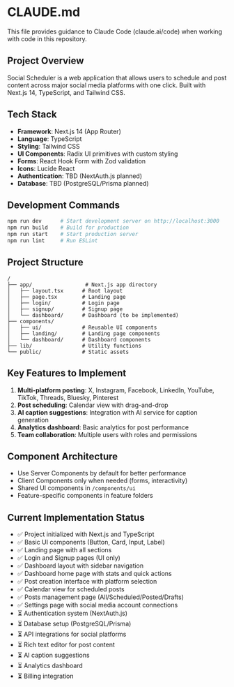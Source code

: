 # CLAUDE.md

This file provides guidance to Claude Code (claude.ai/code) when working with code in this repository.

## Project Overview

Social Scheduler is a web application that allows users to schedule and post content across major social media platforms with one click. Built with Next.js 14, TypeScript, and Tailwind CSS.

## Tech Stack

- **Framework**: Next.js 14 (App Router)
- **Language**: TypeScript
- **Styling**: Tailwind CSS
- **UI Components**: Radix UI primitives with custom styling
- **Forms**: React Hook Form with Zod validation
- **Icons**: Lucide React
- **Authentication**: TBD (NextAuth.js planned)
- **Database**: TBD (PostgreSQL/Prisma planned)

## Development Commands

```bash
npm run dev      # Start development server on http://localhost:3000
npm run build    # Build for production
npm run start    # Start production server
npm run lint     # Run ESLint
```

## Project Structure

```
/
├── app/                 # Next.js app directory
│   ├── layout.tsx      # Root layout
│   ├── page.tsx        # Landing page
│   ├── login/          # Login page
│   ├── signup/         # Signup page
│   └── dashboard/      # Dashboard (to be implemented)
├── components/         
│   ├── ui/             # Reusable UI components
│   ├── landing/        # Landing page components
│   └── dashboard/      # Dashboard components
├── lib/                # Utility functions
└── public/             # Static assets
```

## Key Features to Implement

1. **Multi-platform posting**: X, Instagram, Facebook, LinkedIn, YouTube, TikTok, Threads, Bluesky, Pinterest
2. **Post scheduling**: Calendar view with drag-and-drop
3. **AI caption suggestions**: Integration with AI service for caption generation
4. **Analytics dashboard**: Basic analytics for post performance
5. **Team collaboration**: Multiple users with roles and permissions

## Component Architecture

- Use Server Components by default for better performance
- Client Components only when needed (forms, interactivity)
- Shared UI components in `/components/ui`
- Feature-specific components in feature folders

## Current Implementation Status

- ✅ Project initialized with Next.js and TypeScript
- ✅ Basic UI components (Button, Card, Input, Label)
- ✅ Landing page with all sections
- ✅ Login and Signup pages (UI only)
- ✅ Dashboard layout with sidebar navigation
- ✅ Dashboard home page with stats and quick actions
- ✅ Post creation interface with platform selection
- ✅ Calendar view for scheduled posts
- ✅ Posts management page (All/Scheduled/Posted/Drafts)
- ✅ Settings page with social media account connections
- ⏳ Authentication system (NextAuth.js)
- ⏳ Database setup (PostgreSQL/Prisma)
- ⏳ API integrations for social platforms
- ⏳ Rich text editor for post content
- ⏳ AI caption suggestions
- ⏳ Analytics dashboard
- ⏳ Billing integration